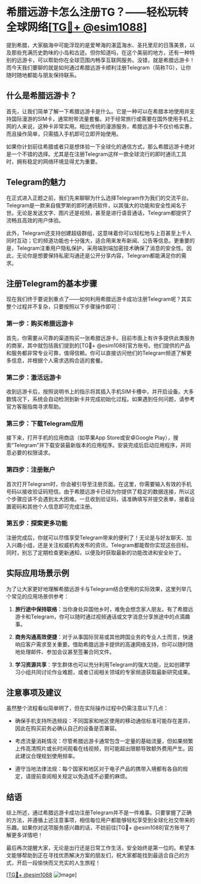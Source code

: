 # 希腊远游卡怎么注册TG？——轻松玩转全球网络[[TG💪+ @esim1088](https://t.me/s/esim1088)]

提到希腊，大家脑海中可能浮现的是爱琴海的湛蓝海水、圣托里尼的日落美景，以及那些充满历史韵味的小岛和古迹。但你知道吗，在这个美丽的地方，还有一种特别的远游卡，可以帮助你在全球范围内畅享互联网服务。没错，就是希腊远游卡！而今天我们要聊的就是如何通过希腊远游卡顺利注册Telegram（简称TG），让你随时随地都能与朋友保持联系。

## 什么是希腊远游卡？

首先，让我们简单了解一下希腊远游卡是什么。它是一种可以在希腊本地使用并支持国际漫游的SIM卡，通常附带流量套餐。对于经常旅行或需要在国外使用手机上网的人来说，这种卡非常实用。相比传统的漫游服务，希腊远游卡不仅价格实惠，而且操作简单，只需插入手机即可立即开始使用。

如果你计划前往希腊或者只是想体验一下全球化的通信方式，那么希腊远游卡绝对是一个不错的选择。尤其是在注册Telegram这样一款全球流行的即时通讯工具时，拥有稳定的网络环境显得尤为重要。

## Telegram的魅力

在正式进入正题之前，我们先来聊聊为什么选择Telegram作为我们的交流平台。Telegram是一款来自俄罗斯的即时通讯软件，以其强大的功能和安全性闻名于世。无论是发送文字、图片还是视频，甚至是进行语音通话，Telegram都提供了流畅且高效的用户体验。

此外，Telegram还支持创建超级群组，这意味着你可以轻松地与上百甚至上千人同时互动；它的频道功能也十分强大，适合用来发布新闻、公告等信息。更重要的是，Telegram注重用户隐私保护，采用端到端加密技术确保了消息的安全性。因此，无论你是想要保持私密沟通还是公开分享内容，Telegram都能满足你的需求。

## 注册Telegram的基本步骤

现在我们终于要说到重点了——如何利用希腊远游卡成功注册Telegram呢？其实整个过程并不复杂，只要按照以下步骤操作即可：

### 第一步：购买希腊远游卡

首先，你需要从可靠的渠道购买一张希腊远游卡。目前市面上有许多提供此类服务的商家，其中就包括我们提到的[TG💪+ @esim1088]官方账号。他们提供的产品和服务都非常专业可靠，值得信赖。你可以直接访问他们的Telegram频道了解更多信息，并根据个人需求选购合适的套餐。

### 第二步：激活远游卡

收到远游卡后，按照说明书上的指示将其插入手机SIM卡槽中，并开启设备。大多数情况下，系统会自动检测到新卡并完成初始化过程。如果遇到任何问题，请参考官方客服指南寻求帮助。

### 第三步：下载Telegram应用

接下来，打开手机的应用商店（如苹果App Store或安卓Google Play），搜索“Telegram”并下载安装最新版本的应用程序。安装完成后启动应用程序，并同意必要的权限请求。

### 第四步：注册账户

首次打开Telegram时，你会被引导至注册页面。在这里，你需要输入有效的手机号码以接收验证码短信。由于希腊远游卡已经为你提供了稳定的数据连接，所以这个步骤应该不会遇到太大困难。一旦收到验证码，请准确填写并提交表单，接着设置密码和其他个人信息即可完成注册。

### 第五步：探索更多功能

注册完成后，你就可以尽情享受Telegram带来的便利了！无论是与好友聊天、加入兴趣小组，还是关注权威机构发布的资讯，Telegram都能帮你实现这些目标。同时，别忘了定期检查更新通知，以便及时获取最新的功能改进和安全补丁。

## 实际应用场景示例

为了让大家更好地理解希腊远游卡与Telegram结合使用的实际效果，这里列举几个常见的应用场景供参考：

1. **旅行途中保持联络**：当你身处异国他乡时，难免会想念家人朋友。有了希腊远游卡和Telegram，你可以随时通过视频通话或文字消息分享旅途中的点滴趣事。
   
2. **商务沟通高效便捷**：对于从事国际贸易或其他跨国业务的专业人士而言，快速响应客户需求至关重要。借助希腊远游卡提供的高速网络支持，你可以随时随地处理邮件、参加会议甚至签署合同文件。

3. **学习资源共享**：学生群体也可以充分利用Telegram的强大功能，比如创建学习小组共同讨论作业难题，或者订阅相关领域的专家频道获取最新研究成果。

## 注意事项及建议

虽然整个流程看似简单明了，但在实际操作过程中仍需注意以下几点：

- 确保手机支持所选频段：不同国家和地区使用的移动通信标准可能存在差异，因此在购买前务必确认自己的设备是否兼容。
  
- 考虑流量消耗情况：尽管希腊远游卡通常包含一定量的基础流量，但如果频繁上传高清照片或长时间观看在线视频，则可能超出限额导致额外费用产生。因此建议合理规划使用频率。

- 遵守当地法律法规：每个国家和地区对于电子产品的携带入境都有各自的规定，请提前查阅相关规定以免造成不必要的麻烦。

## 结语

综上所述，通过希腊远游卡成功注册Telegram并不是一件难事。只要掌握了正确的方法，并遵循上述注意事项，相信每位用户都能够轻松享受到全球化社交带来的乐趣。如果你对这项服务感兴趣的话，不妨前往[TG💪+ @esim1088]官方账号了解更多详情吧！

最后再次提醒大家，无论是出行还是日常工作生活，安全始终是第一位的。希望本文能够帮助到正在寻找优质解决方案的朋友们，祝大家都能找到最适合自己的方式，开启一段愉快而又充实的人生旅程！

[[TG💪+ @esim1088](https://t.me/s/esim1088) ![Image](https://i.postimg.cc/4NQfJmqS/Snipaste-2025-05-13-00-14-12.png)]